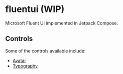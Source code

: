 # fluentui (WIP)

Microsoft Fluent UI implemented in Jetpack Compose.

## Controls

Some of the controls available include:

* [Avatar](https://github.com/Nthily/fluentui/tree/main/app/src/main/java/com/github/nthily/fluentui/ui/components/avatar)
* [Typography](https://github.com/Nthily/fluentui/tree/main/app/src/main/java/com/github/nthily/fluentui/ui/components/fluentui)
